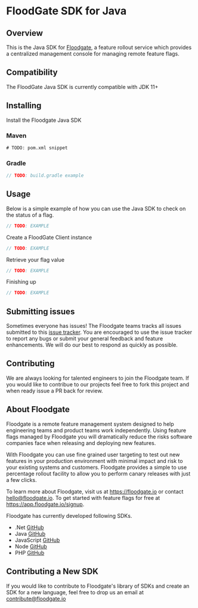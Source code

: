 # FloodGate SDK for Java

## Overview

This is the Java SDK for [Floodgate](https://floodgate.io), a feature rollout service which provides a centralized management console for managing remote feature flags.

## Compatibility

The FloodGate Java SDK is currently compatible with JDK 11+

## Installing

Install the Floodgate Java SDK

### Maven

```xml
# TODO: pom.xml snippet
```

### Gradle
```groovy
// TODO: build.gradle example
```

## Usage

Below is a simple example of how you can use the Java SDK to check on the status of a flag.

```java
// TODO: EXAMPLE
```

Create a FloodGate Client instance

```java
// TODO: EXAMPLE
```

Retrieve your flag value

```java
// TODO: EXAMPLE
```

Finishing up

```java
// TODO: EXAMPLE
```

## Submitting issues

Sometimes everyone has issues! The Floodgate teams tracks all issues submitted to this [issue tracker](https://github.com/floodgate-io/java-sdk/issues). You are encouraged to use the issue tracker to report any bugs or submit your general feedback and feature enhancements. We will do our best to respond as quickly as possible.

## Contributing

We are always looking for talented engineers to join the Floodgate team. If you would like to contribue to our projects feel free to fork this project and when ready issue a PR back for review.

## About Floodgate

Floodgate is a remote feature management system designed to help engineering teams and product teams work independently. Using feature flags managed by Floodgate you will dramatically reduce the risks software companies face when releasing and deploying new features.

With Floodgate you can use fine grained user targeting to test out new features in your production environment with minimal impact and risk to your existing systems and customers. Floodgate provides a simple to use percentage rollout facility to allow you to perform canary releases with just a few clicks.

To learn more about Floodgate, visit us at https://floodgate.io or contact hello@floodgate.io. To get started with feature flags for free at https://app.floodgate.io/signup.

Floodgate has currently developed following SDKs.

* .Net [GitHub](https://github.com/floodgate-io/dotnet-sdk)
* Java [GitHub](https://github.com/floodgate-io/java-sdk)
* JavaScript [GitHub](https://github.com/floodgate-io/javascript-sdk)
* Node [GitHub](https://github.com/floodgate-io/node-sdk)
* PHP [GitHub](https://github.com/floodgate-io/php-sdk)

## Contributing a New SDK

If you would like to contribute to Floodgate's library of SDKs and create an SDK for a new language, feel free to drop us an email at contribute@floodgate.io
